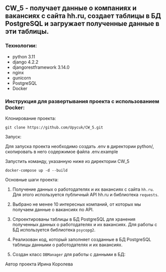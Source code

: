 ## CW_5 - получает данные о компаниях и вакансиях с сайта hh.ru, создает таблицы в БД PostgreSQL и загружает полученные данные в эти таблицы.

### Технологии:
- python 3.11
- django 4.2.2
- djangorestframework 3.14.0
- nginx
- gunicorn
- PostgreSQL
- Docker

### Инструкция для развертывания проекта с использованием Docker:

Клонирование проекта:
```
git clone https://github.com/Upycuk/CW_5.git
```
Запуск:

Для запуска проекта необходимо создать .env в директории python/,
скопировать в него содержимое файла  .env.example

Запустить команду, указанную ниже из директории CW_5
```
docker-compose up -d --build
```

Основные шаги проекта:

1. Получение данных о работодателях и их вакансиях с сайта ```hh.ru```.
Для этого используется публичный API hh.ru и библиотека 
```requests```.

2. Выбрано не менее 10 интересных компаний, от которых мы получаем данные о вакансиях по API.

3. Спроектированы таблицы в БД PostgreSQL для хранения полученных данных о работодателях и их вакансиях.
Для работы с БД используется библиотека 
```psycopg2```.

4. Реализован код, который заполняет созданные в БД PostgreSQL таблицы данными о работодателях и их вакансиях.
5. Создан класс ```DBManager``` для работы с данными в БД:


Автор проекта Ирина Королева
